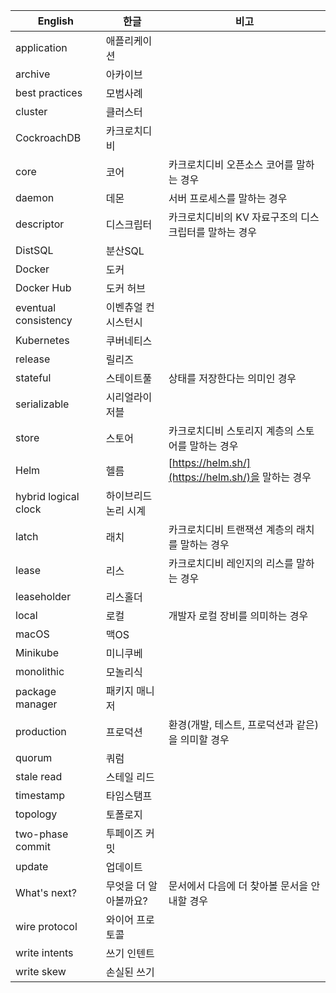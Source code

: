| English | 한글 | 비고 |
| ------- | --- | --- |
| application | 애플리케이션 | |
| archive | 아카이브 | |
| best practices | 모범사례 | |
| cluster | 클러스터 | |
| CockroachDB | 카크로치디비 | |
| core | 코어 | 카크로치디비 오픈소스 코어를 말하는 경우 |
| daemon | 데몬 | 서버 프로세스를 말하는 경우 |
| descriptor | 디스크립터 | 카크로치디비의 KV 자료구조의 디스크립터를 말하는 경우 |
| DistSQL | 분산SQL | |
| Docker | 도커 | |
| Docker Hub | 도커 허브 | |
| eventual consistency | 이벤츄얼 컨시스턴시 | |
| Kubernetes | 쿠버네티스 | |
| release | 릴리즈 | |
| stateful | 스테이트풀 | 상태를 저장한다는 의미인 경우 |
| serializable | 시리얼라이저블 | |
| store | 스토어 | 카크로치디비 스토리지 계층의 스토어를 말하는 경우 |
| Helm | 헬름 | [https://helm.sh/](https://helm.sh/)을 말하는 경우 |
| hybrid logical clock | 하이브리드 논리 시계 | |
| latch | 래치 | 카크로치디비 트랜잭션 계층의 래치를 말하는 경우 |
| lease | 리스 | 카크로치디비 레인지의 리스를 말하는 경우 |
| leaseholder | 리스홀더 | |
| local | 로컬 | 개발자 로컬 장비를 의미하는 경우 |
| macOS | 맥OS | |
| Minikube | 미니쿠베 | |
| monolithic | 모놀리식 | |
| package manager | 패키지 매니저 | |
| production | 프로덕션 | 환경(개발, 테스트, 프로덕션과 같은)을 의미할 경우 |
| quorum | 쿼럼 | |
| stale read | 스테일 리드 | |
| timestamp | 타임스탬프 | |
| topology | 토폴로지 | |
| two-phase commit | 투페이즈 커밋 | |
| update | 업데이트 | |
| What's next? | 무엇을 더 알아볼까요? | 문서에서 다음에 더 찾아볼 문서을 안내할 경우 |
| wire protocol | 와이어 프로토콜 | |
| write intents | 쓰기 인텐트 | |
| write skew | 손실된 쓰기 | |
